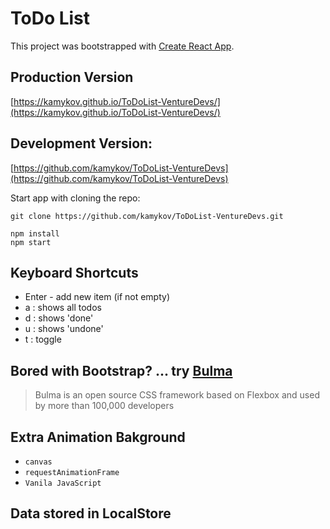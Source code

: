 # ToDo List

This project was bootstrapped with [Create React App](https://github.com/facebookincubator/create-react-app).

## Production Version

[https://kamykov.github.io/ToDoList-VentureDevs/](https://kamykov.github.io/ToDoList-VentureDevs/)

## Development Version:

[https://github.com/kamykov/ToDoList-VentureDevs](https://github.com/kamykov/ToDoList-VentureDevs)

Start app with cloning the repo:

```
git clone https://github.com/kamykov/ToDoList-VentureDevs.git
```

```
npm install
npm start
```

## Keyboard Shortcuts

- Enter - add new item (if not empty)
- a : shows all todos
- d : shows 'done'
- u : shows 'undone'
- t : toggle

## Bored with Bootstrap? ... try [Bulma](https://bulma.io/)

> Bulma is an open source CSS framework based on Flexbox and used by more than 100,000 developers

## Extra Animation Bakground

- `canvas`
- `requestAnimationFrame`
- `Vanila JavaScript`

## Data stored in LocalStore
